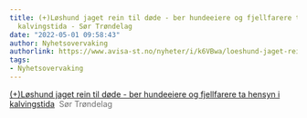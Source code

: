 ```yaml
---
title: (+)Løshund jaget rein til døde - ber hundeeiere og fjellfarere ta hensyn i
  kalvingstida - Sør Trøndelag
date: "2022-05-01 09:58:43"
author: Nyhetsovervaking
authorlink: https://www.avisa-st.no/nyheter/i/k6VBwa/loeshund-jaget-rein-til-doede-ber-hundeeiere-og-fjellfarere-ta-hensyn-i-kalvingstida
tags:
- Nyhetsovervaking
---
```

<a href="https://www.avisa-st.no/nyheter/i/k6VBwa/loeshund-jaget-rein-til-doede-ber-hundeeiere-og-fjellfarere-ta-hensyn-i-kalvingstida" target="_blank">(+)Løshund jaget rein til døde - ber hundeeiere og fjellfarere ta hensyn i kalvingstida</a>&nbsp;&nbsp;<font color="#6f6f6f">Sør Trøndelag</font>